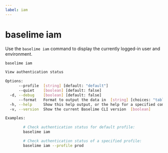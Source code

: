 ```yaml
---
label: iam
---
```


# baselime iam

Use the `baselime iam` command to display the currently logged-in user and environment.

```bash :icon-terminal: terminal
baselime iam

View authentication status

Options:
      --profile  [string] [default: "default"]
      --quiet    [boolean] [default: false]
  -d, --debug    [boolean] [default: false]
      --format   Format to output the data in  [string] [choices: "table", "json"] [default: "table"]
  -h, --help     Show this help output, or the help for a specified command or subcommand  [boolean]
  -v, --version  Show the current Baselime CLI version  [boolean]

Examples:

        # Check authentication status for default profile:
        baselime iam

        # Check authentication status of a specified profile:
        baselime iam --profile prod

```
